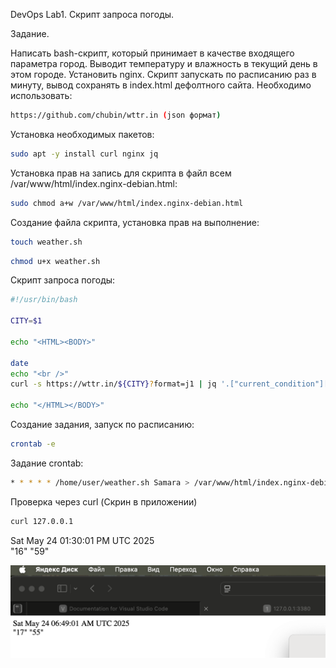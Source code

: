DevOps Lab1. Скрипт запроса погоды.

Задание.

Написать bash-скрипт, который принимает в качестве входящего параметра город.
Выводит температуру и влажность в текущий день в этом городе.
Установить nginx.
Скрипт запускать по расписанию раз в минуту, вывод сохранять в index.html дефолтного сайта.
Необходимо использовать:
```bash
https://github.com/chubin/wttr.in (json формат)
```
Установка необходимых пакетов:
```bash
sudo apt -y install curl nginx jq
```
Установка прав на запись для скрипта в файл всем /var/www/html/index.nginx-debian.html:
```bash
sudo chmod a+w /var/www/html/index.nginx-debian.html
```
Создание файла скрипта, установка прав на выполнение:
```bash
touch weather.sh
```
```bash
chmod u+x weather.sh
```
Скрипт запроса погоды:

```bash
#!/usr/bin/bash

CITY=$1

echo "<HTML><BODY>"

date
echo "<br />"
curl -s https://wttr.in/${CITY}?format=j1 | jq '.["current_condition"][0] | .temp_C,.humidity'

echo "</HTML></BODY>"
```

Создание задания, запуск по расписанию:
```bash
crontab -e
```
Задание crontab:
```bash
* * * * * /home/user/weather.sh Samara > /var/www/html/index.nginx-debian.html 2>> /home/user/wather.err
```
Проверка через curl (Скрин в приложении)
```bash
curl 127.0.0.1
```
<HTML><BODY>
Sat May 24 01:30:01 PM UTC 2025
<br />
"16"
"59"
</HTML></BODY>

![README](screen.png)
